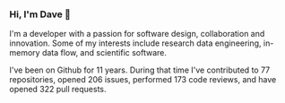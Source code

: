 ### Hi, I'm Dave 👋

I'm a developer with a passion for software design, collaboration and innovation. Some of my interests include research data engineering, in-memory data flow, and scientific software.

I've been on Github for 11 years. During that time I've contributed to 77 repositories, opened 206 issues, performed 173 code reviews, and have opened 322 pull requests.
